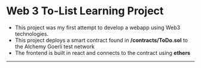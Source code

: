 # Web 3 To-List Learning Project
- This project was my first attempt to develop a webapp using Web3 technologies.
- This project deploys a smart contract found in **/contracts/ToDo.sol** to the Alchemy Goerli test network
- The frontend is built in react and connects to the contract using **ethers**


------------

